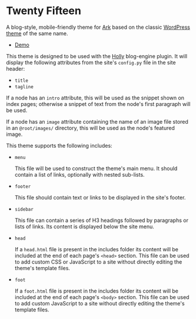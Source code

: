 # Twenty Fifteen

[1]: https://github.com/dmulholl/ark
[2]: https://wordpress.org/themes/twentyfifteen/
[3]: http://www.dmulholl.com/demos/twentyfifteen/
[4]: https://github.com/dmulholl/holly

A blog-style, mobile-friendly theme for [Ark][1] based on the classic [WordPress theme][2] of the same name.

* [Demo][3]

This theme is designed to be used with the [Holly][4] blog-engine plugin.
It will display the following attributes from the site's `config.py` file in the site header:

* `title`
* `tagline`

If a node has an `intro` attribute, this will be used as the snippet shown on index pages;
otherwise a snippet of text from the node's first paragraph will be used.

If a node has an `image` attribute containing the name of an image file stored in an `@root/images/` directory, this will be used as the node's featured image.

This theme supports the following includes:

* `menu`

    This file will be used to construct the theme's main menu. It should contain
    a list of links, optionally with nested sub-lists.

* `footer`

    This file should contain text or links to be displayed in the site's footer.

* `sidebar`

    This file can contain a series of H3 headings followed by paragraphs or lists of links.
    Its content is displayed below the site menu.

* `head`

    If a `head.html` file is present in the includes folder its content will be
    included at the end of each page's `<head>` section. This file can be used
    to add custom CSS or JavaScript to a site without directly editing the
    theme's template files.

* `foot`

    If a `foot.html` file is present in the includes folder its content will
    be included at the end of each page's `<body>` section. This file can be
    used to add custom JavaScript to a site without directly editing the
    theme's template files.

